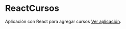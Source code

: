 # ReactCursos
Aplicación con React para agregar cursos 
[Ver aplicación](https://oscarepv.github.io/ReactCursos/).
